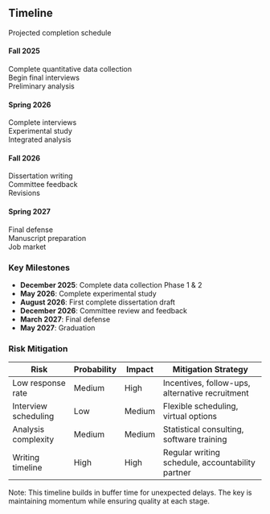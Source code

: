 ## Timeline

Projected completion schedule


<div class="timeline">
    <div class="timeline-item">
        <h4>Fall 2025</h4>
        <p>Complete quantitative data collection<br>
        Begin final interviews<br>
        Preliminary analysis</p>
    </div>
    <div class="timeline-item">
        <h4>Spring 2026</h4>
        <p>Complete interviews<br>
        Experimental study<br>
        Integrated analysis</p>
    </div>
    <div class="timeline-item">
        <h4>Fall 2026</h4>
        <p>Dissertation writing<br>
        Committee feedback<br>
        Revisions</p>
    </div>
    <div class="timeline-item">
        <h4>Spring 2027</h4>
        <p>Final defense<br>
        Manuscript preparation<br>
        Job market</p>
    </div>
</div>


### Key Milestones

- **December 2025**: Complete data collection Phase 1 & 2
- **May 2026**: Complete experimental study
- **August 2026**: First complete dissertation draft
- **December 2026**: Committee review and feedback
- **March 2027**: Final defense
- **May 2027**: Graduation


### Risk Mitigation

| Risk | Probability | Impact | Mitigation Strategy |
|------|-------------|--------|-------------------|
| Low response rate | Medium | High | Incentives, follow-ups, alternative recruitment |
| Interview scheduling | Low | Medium | Flexible scheduling, virtual options |
| Analysis complexity | Medium | Medium | Statistical consulting, software training |
| Writing timeline | High | High | Regular writing schedule, accountability partner |

Note: This timeline builds in buffer time for unexpected delays. The key is maintaining momentum while ensuring quality at each stage.

